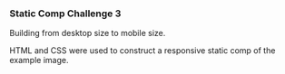 ### Static Comp Challenge 3

Building from desktop size to mobile size.

HTML and CSS were used to construct a responsive static comp of the example image.
